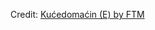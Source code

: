 <div id="observablehq-f8e9ef9f"></div>
<p>Credit: <a href="https://observablehq.com/d/08e3d6cecd596fa0">Kućedomaćin (E) by FTM</a></p>

<link rel="stylesheet" href="https://cdn.jsdelivr.net/npm/@observablehq/inspector@5/dist/inspector.css">
<script type="module">
import {Runtime, Inspector} from "https://cdn.jsdelivr.net/npm/@observablehq/runtime@5/dist/runtime.js";
import define from "https://api.observablehq.com/d/08e3d6cecd596fa0.js?";
new Runtime().module(define, Inspector.into("#observablehq-f8e9ef9f"));
</script>
